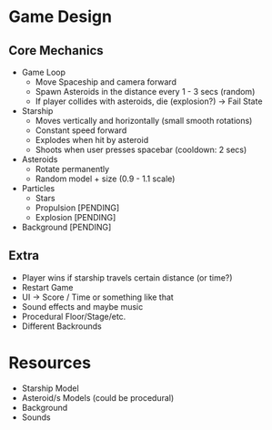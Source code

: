 # Game Design

## Core Mechanics

- Game Loop
    - Move Spaceship and camera forward
    - Spawn Asteroids in the distance every 1 - 3 secs (random)
    - If player collides with asteroids, die (explosion?) -> Fail State
- Starship
    - Moves vertically and horizontally (small smooth rotations)
    - Constant speed forward
    - Explodes when hit by asteroid
    - Shoots when user presses spacebar (cooldown: 2 secs)
- Asteroids
    - Rotate permanently
    - Random model + size (0.9 - 1.1 scale)
- Particles
    - Stars
    - Propulsion [PENDING]
    - Explosion [PENDING]
- Background [PENDING]

## Extra

- Player wins if starship travels certain distance (or time?)
- Restart Game
- UI -> Score / Time or something like that
- Sound effects and maybe music
- Procedural Floor/Stage/etc.
- Different Backrounds

# Resources

- Starship Model
- Asteroid/s Models (could be procedural)
- Background
- Sounds
